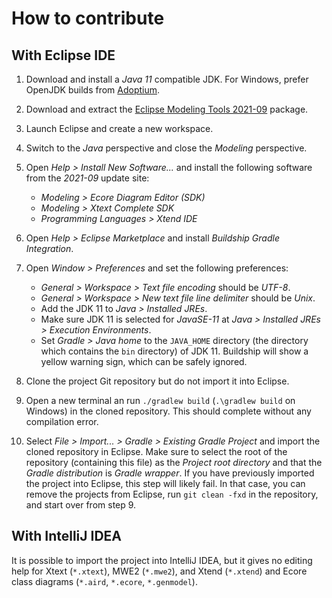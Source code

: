 
# How to contribute

## With Eclipse IDE

1. Download and install a _Java 11_ compatible JDK. For Windows, prefer OpenJDK builds from [Adoptium](https://adoptium.net/).

2. Download and extract the [Eclipse Modeling Tools 2021-09](https://www.eclipse.org/downloads/packages/release/2021-09/r/eclipse-modeling-tools) package.

3. Launch Eclipse and create a new workspace.

4. Switch to the _Java_ perspective and close the _Modeling_ perspective.

5. Open _Help > Install New Software..._ and install the following software from the _2021-09_ update site:
    * _Modeling > Ecore Diagram Editor (SDK)_
    * _Modeling > Xtext Complete SDK_
    * _Programming Languages > Xtend IDE_

6. Open _Help > Eclipse Marketplace_ and install _Buildship Gradle Integration_.

7. Open _Window > Preferences_ and set the following preferences:
    * _General > Workspace > Text file encoding_ should be _UTF-8_.
    * _General > Workspace > New text file line delimiter_ should be _Unix_.
    * Add the JDK 11 to _Java > Installed JREs_.
    * Make sure JDK 11 is selected for _JavaSE-11_ at _Java > Installed JREs > Execution Environments_.
    * Set _Gradle > Java home_ to the `JAVA_HOME` directory (the directory which contains the `bin` directory) of JDK 11.
      Buildship will show a yellow warning sign, which can be safely ignored.
	  
8. Clone the project Git repository but do not import it into Eclipse.

9. Open a new terminal an run `./gradlew build` (`.\gradlew build` on Windows) in the cloned repository. This should complete without any compilation error.

10. Select _File > Import... > Gradle > Existing Gradle Project_ and import the cloned repository in Eclipse.
  Make sure to select the root of the repository (containing this file) as the _Project root directory_ and that the _Gradle distribution_ is _Gradle wrapper_.
  If you have previously imported the project into Eclipse, this step will likely fail.
  In that case, you can remove the projects from Eclipse, run `git clean -fxd` in the repository, and start over from step 9. 

## With IntelliJ IDEA

It is possible to import the project into IntelliJ IDEA, but it gives no editing help for Xtext (`*.xtext`), MWE2 (`*.mwe2`), and Xtend (`*.xtend`) and Ecore class diagrams (`*.aird`, `*.ecore`, `*.genmodel`). 
